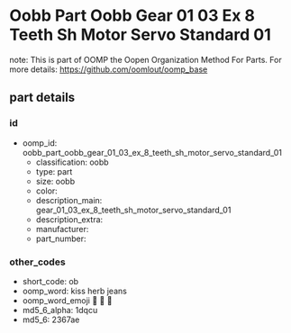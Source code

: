 # Oobb Part Oobb Gear 01 03 Ex 8 Teeth Sh Motor Servo Standard 01  

note: This is part of OOMP the Oopen Organization Method For Parts. For more details: https://github.com/oomlout/oomp_base

##  part details





### id
* oomp_id: oobb_part_oobb_gear_01_03_ex_8_teeth_sh_motor_servo_standard_01
  * classification: oobb
  * type: part
  * size: oobb
  * color: 
  * description_main: gear_01_03_ex_8_teeth_sh_motor_servo_standard_01
  * description_extra: 
  * manufacturer: 
  * part_number: 

### other_codes
* short_code: ob
* oomp_word: kiss herb jeans
* oomp_word_emoji :kiss: :herb: :jeans:
* md5_6_alpha: 1dqcu
* md5_6: 2367ae